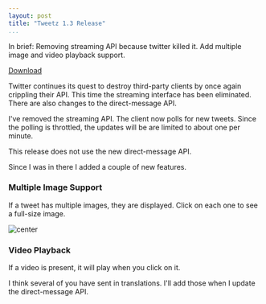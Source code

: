 ```yaml
---
layout: post  
title: "Tweetz 1.3 Release"  
...
```


In brief: Removing streaming API because twitter killed it. Add multiple
image and video playback support.

[Download](https://github.com/mike-ward/tweetz-desktop/releases/latest)

Twitter continues its quest to destroy third-party clients by once again
crippling their API. This time the streaming interface has been
eliminated. There are also changes to the direct-message API.

I've removed the streaming API. The client now polls for new tweets.
Since the polling is throttled, the updates will be are limited to about
one per minute.

This release does not use the new direct-message API.

Since I was in there I added a couple of new features.

### Multiple Image Support

If a tweet has multiple images, they are displayed. Click on each one to
see a full-size image.

![center](https://i.imgur.com/cot1fja.png)

### Video Playback

If a video is present, it will play when you click on it.

I think several of you have sent in translations. I'll add those when I
update the direct-message API.

